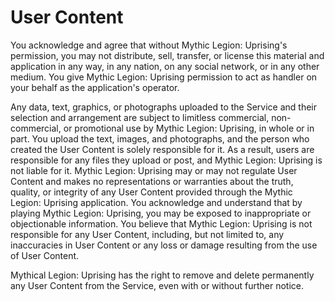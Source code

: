 # User Content

You acknowledge and agree that without Mythic Legion: Uprising's permission, you may not distribute, sell, transfer, or license this material and application in any way, in any nation, on any social network, or in any other medium. You give Mythic Legion: Uprising permission to act as handler on your behalf as the application's operator.



Any data, text, graphics, or photographs uploaded to the Service and their selection and arrangement are subject to limitless commercial, non-commercial, or promotional use by Mythic Legion: Uprising, in whole or in part. You upload the text, images, and photographs, and the person who created the User Content is solely responsible for it. As a result, users are responsible for any files they upload or post, and Mythic Legion: Uprising is not liable for it. Mythic Legion: Uprising may or may not regulate User Content and makes no representations or warranties about the truth, quality, or integrity of any User Content provided through the Mythic Legion: Uprising application. You acknowledge and understand that by playing Mythic Legion: Uprising, you may be exposed to inappropriate or objectionable information. You believe that Mythic Legion: Uprising is not responsible for any User Content, including, but not limited to, any inaccuracies in User Content or any loss or damage resulting from the use of User Content.



Mythical Legion: Uprising has the right to remove and delete permanently any User Content from the Service, even with or without further notice.
